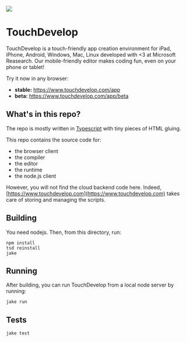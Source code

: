 ![](https://az31353.vo.msecnd.net/c04/uxoj.png)
# TouchDevelop

TouchDevelop is a touch-friendly app creation environment for iPad, iPhone,
Android, Windows, Mac, Linux developed with <3 at Microsoft Reasearch. Our
mobile-friendly editor makes coding fun, even on your phone or tablet!

Try it now in any browser:
* **stable:** https://www.touchdevelop.com/app
* **beta:** https://www.touchdevelop.com/app/beta


## What's in this repo?

The repo is mostly written in [Typescript](http://www.typescriptlang.org/) with tiny pieces
of HTML gluing.

This repo contains the source code for:
* the browser client
 * the compiler
 * the editor
 * the runtime
* the node.js client

However, you will not find the cloud backend code here. Indeed,
[https://www.touchdevelop.com](https://www.touchdevelop.com) takes care of
storing and managing the scripts.

## Building

You need nodejs. Then, from this directory, run:

    npm install
    tsd reinstall
    jake

## Running

After building, you can run TouchDevelop from a local node server by running:

    jake run

## Tests

    jake test
